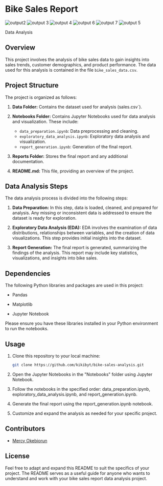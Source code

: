 
# Bike Sales Report
![output2](https://github.com/kikibyt/Bike_sales-_report/assets/127496130/67b5adc4-a913-49b4-813c-80d0511fd951)
![output 3](https://github.com/kikibyt/Bike_sales-_report/assets/127496130/790afdbe-2553-4768-ba67-956d7c02ad29)
![output 4](https://github.com/kikibyt/Bike_sales-_report/assets/127496130/7d524f0b-39b3-4cae-894c-b95085dc3587)
![output 6](https://github.com/kikibyt/Bike_sales-_report/assets/127496130/a180b388-b720-47bb-974b-006de7556da5)
![output 7](https://github.com/kikibyt/Bike_sales-_report/assets/127496130/8016cd99-2c37-4c04-a010-5647c1dca516)
![output 5](https://github.com/kikibyt/Bike_sales-_report/assets/127496130/3596e77e-b898-48b3-b43f-fa6a5dc1dd55)

 Data Analysis

## Overview

This project involves the analysis of bike sales data to gain insights into sales trends, customer demographics, and product performance. The data used for this analysis is contained in the file `bike_sales_data.csv`.

## Project Structure

The project is organized as follows:

1. **Data Folder:** Contains the dataset used for analysis (sales.csv`).

4. **Notebooks Folder:** Contains Jupyter Notebooks used for data analysis and visualization. These include:

   - `data_preparation.ipynb`: Data preprocessing and cleaning.
   - `exploratory_data_analysis.ipynb`: Exploratory data analysis and visualization.
   - `report_generation.ipynb`: Generation of the final report.

5. **Reports Folder:** Stores the final report and any additional documentation.

6. **README.md:** This file, providing an overview of the project.

## Data Analysis Steps

The data analysis process is divided into the following steps:

1. **Data Preparation:** In this step, data is loaded, cleaned, and prepared for analysis. Any missing or inconsistent data is addressed to ensure the dataset is ready for exploration.

2. **Exploratory Data Analysis (EDA):** EDA involves the examination of data distributions, relationships between variables, and the creation of data visualizations. This step provides initial insights into the dataset.

3. **Report Generation:** The final report is generated, summarizing the findings of the analysis. This report may include key statistics, visualizations, and insights into bike sales.

## Dependencies

The following Python libraries and packages are used in this project:

- Pandas
- Matplotlib

- Jupyter Notebook

Please ensure you have these libraries installed in your Python environment to run the notebooks.

## Usage

1. Clone this repository to your local machine:

   ```bash
   git clone https://github.com/kikibyt/bike-sales-analysis.git
   ```

2. Open the Jupyter Notebooks in the "Notebooks" folder using Jupyter Notebook.

3. Follow the notebooks in the specified order: data_preparation.ipynb, exploratory_data_analysis.ipynb, and report_generation.ipynb.

4. Generate the final report using the report_generation.ipynb notebook.

5. Customize and expand the analysis as needed for your specific project.

## Contributors

- [Mercy Okebiorun](https://github.com/kikibyt)

## License





Feel free to adapt and expand this README to suit the specifics of your project. The README serves as a useful guide for anyone who wants to understand and work with your bike sales report data analysis project.
